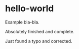 # hello-world

Example bla-bla.

Absolutely finished and complete.

Just found a typo and corrected.
